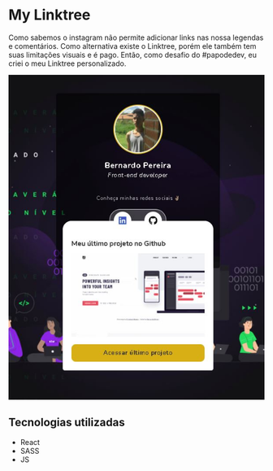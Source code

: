 # My Linktree 

Como sabemos o instagram não permite adicionar links nas nossa legendas e comentários. Como alternativa existe o Linktree, porém ele também tem suas limitações visuais e é pago. Então, como desafio do #papodedev, eu criei o meu Linktree personalizado.

<div style="text-align: center;">

![My Linktree](./src/images/projeto.JPG)

</div>

## Tecnologias utilizadas

- React
- SASS
- JS



